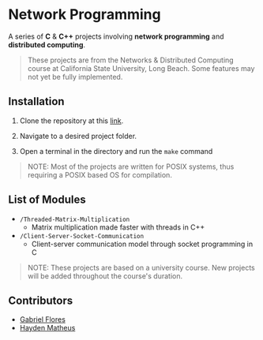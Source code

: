 # Network Programming

A series of __C__ & __C++__ projects involving __network programming__ and __distributed computing__.

> These projects are from the Networks & Distributed Computing course at California State University, Long Beach. Some features may not yet be fully implemented.

## Installation

1. Clone the repository at this [link](https://github.com/rgabeflores/Network-Programming.git).

2. Navigate to a desired project folder.

3. Open a terminal in the directory and run the `make` command

> NOTE: Most of the projects are written for POSIX systems, thus requiring a POSIX based OS for compilation.

## List of Modules
* `/Threaded-Matrix-Multiplication` 
	* Matrix multiplication made faster with threads in C++
* `/Client-Server-Socket-Communication` 
	* Client-server communication model through socket programming in C

> NOTE: These projects are based on a university course. New projects will be added throughout the course's duration.

## Contributors

* [Gabriel Flores](https://linkedin.com/in/rgabrielflores)
* [Hayden Matheus](https://github.com/MCSReverb)